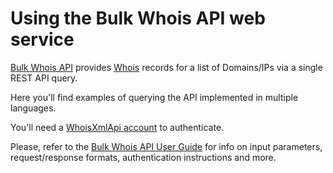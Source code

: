 # Using the Bulk Whois API web service

[Bulk Whois API](https://whois.whoisxmlapi.com/bulk-api) provides
[Whois](https://whois.whoisxmlapi.com/documentation/making-requests) records for a
list of Domains/IPs via a single REST API query.

Here you'll find examples of querying the API implemented in multiple
languages.

You'll need a
[WhoisXmlApi account](https://whois.whoisxmlapi.com/api/signup)
to authenticate.

Please, refer to the
[Bulk Whois API User Guide](https://whois.whoisxmlapi.com/bulk-api/documentation/making-requests)
for info on input parameters, request/response formats, authentication
instructions and more.
